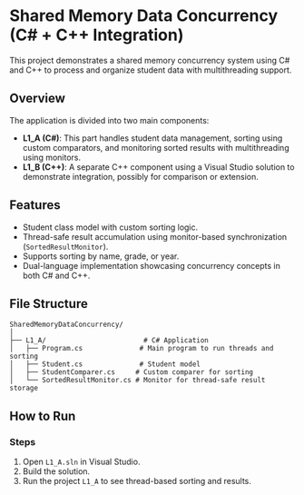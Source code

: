 # Shared Memory Data Concurrency (C# + C++ Integration)

This project demonstrates a shared memory concurrency system using C# and C++ to process and organize student data with multithreading support.

## Overview

The application is divided into two main components:

- **L1_A (C#)**: This part handles student data management, sorting using custom comparators, and monitoring sorted results with multithreading using monitors.
- **L1_B (C++)**: A separate C++ component using a Visual Studio solution to demonstrate integration, possibly for comparison or extension.

## Features

- Student class model with custom sorting logic.
- Thread-safe result accumulation using monitor-based synchronization (`SortedResultMonitor`).
- Supports sorting by name, grade, or year.
- Dual-language implementation showcasing concurrency concepts in both C# and C++.

## File Structure

```
SharedMemoryDataConcurrency/
│
├── L1_A/                        # C# Application
│   ├── Program.cs              # Main program to run threads and sorting
│   ├── Student.cs              # Student model
│   ├── StudentComparer.cs     # Custom comparer for sorting
│   └── SortedResultMonitor.cs # Monitor for thread-safe result storage
```

## How to Run

### Steps
1. Open `L1_A.sln` in Visual Studio.
2. Build the solution.
3. Run the project `L1_A` to see thread-based sorting and results.
